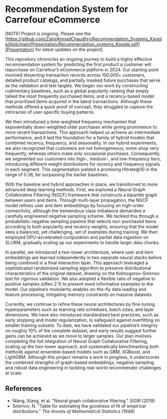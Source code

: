 # Recommendation System for Carrefour eCommerce

[NOTE! Project is ongoing. Please see the [https://github.com/ZahirAhmadChaudhry/Recommendation_Systems_Kaggle/blob/main/Presentation/Recommendation_systems_Kaggle.pdf](Presentation) for latest updates on the project]


This repository chronicles an ongoing journey to build a highly effective recommendation system for predicting the first product a customer will repurchase on Carrefour’s eCommerce platform in 2024. Our starting point involved dissecting transaction records across 100,000+ customers, detailed product catalogs, and partially masked future purchases that serve as the validation and test targets. We began our work by constructing rudimentary baselines, such as a global popularity ranking that simply tallied the most frequently purchased items, and a recency-based model that prioritized items acquired in the latest transactions. Although these methods offered a quick proof of concept, they struggled to capture the intricacies of user-specific buying patterns.

We then introduced a time-weighted frequency mechanism that exponentially down-weighted older purchases while giving prominence to more recent transactions. This approach helped us achieve an intermediate performance, and it laid the foundation for a family of hybrid models that combined recency, frequency, and seasonality. In our hybrid experiments, we also recognized that customers are not homogeneous; some shop very frequently, whereas others make only occasional purchases. Consequently, we segmented our customers into high-, medium-, and low-frequency tiers, introducing different weight distributions for recency and frequency signals in each segment. This segmentation yielded a promising Hitrate@10 in the range of 0.36, far surpassing the earlier baselines.

With the baseline and hybrid approaches in place, we transitioned to more advanced deep learning methods. First, we explored a Neural Graph Collaborative Filtering (NGCF) framework that constructs a bipartite graph between users and items. Through multi-layer propagation, the NGCF model refines user and item embeddings by focusing on high-order connectivity, although the tremendous class imbalance demanded a carefully engineered negative sampling scheme. We tackled this through a probabilistic negative sampling pipeline that selects non-purchased items according to both popularity and recency weights, ensuring that the model sees a balanced, yet challenging, set of examples during training. We then employed GPU-accelerated computation and partial data ingestion on SLURM, gradually scaling up our experiments to handle larger data chunks.

In parallel, we introduced a two-tower architecture, where user and item embeddings are learned independently in two separate neural stacks before being combined in a final interaction layer. This approach leveraged a sophisticated randomized sampling algorithm to preserve distributional characteristics of the original dataset, drawing on the Kolmogorov–Smirnov test for rigorous validation. We also adopted a flexible ratio of negative to positive samples (often 2:1) to present more informative examples to the model. Our pipeline’s modularity enables on-the-fly data loading and feature processing, mitigating memory constraints on massive datasets.

Currently, we continue to refine these neural architectures by fine-tuning hyperparameters such as learning rate schedules, batch sizes, and layer dimensions. We have also introduced standardized best practices, such as early stopping and model regularization, to safeguard against overfitting on smaller training subsets. To date, we have validated our pipeline’s integrity on roughly 10% of the complete dataset, and early results suggest further gains can be achieved as we move to larger samples. Our plan involves completing the full integration of Neural Graph Collaborative Filtering, scaling up the two-tower approach, and systematically benchmarking both methods against ensemble-based models such as GBM, XGBoost, and LightGBM. Although this project remains a work in progress, it underscores the combined strengths of graph-based embeddings, negative sampling, and robust data engineering in tackling real-world recommender challenges at scale.

## References

- Wang, Xiang, et al. "Neural graph collaborative filtering." *SIGIR* (2019)  
- Smirnov, N. "Table for estimating the goodness of fit of empirical distributions." *The Annals of Mathematical Statistics* (1948)